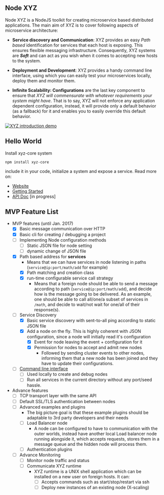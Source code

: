 
## Node XYZ

Node XYZ is a NodeJS toolkit for creating microservice based distributed applications. The main aim of XYZ is to cover following aspects of microservice architecture:

  - **Service discovery and Communication**:
    XYZ provides an easy *Path based* identification for services that each host is exposing. This ensures flexible messaging infrastructure. Consequently, XYZ systems are ***Soft*** and can act as you wish when it comes to accepting new hosts to the system.

  - **Deployment and Development**:
    XYZ provides a handy command line interface, using which you can easily test your microservices locally, deploy them and monitor them.

  - **Infinite Scalability: Configurations** are the last key component to ensure that *XYZ will commensurate with whatever requirements your system might have*. That is to say, XYZ will not enforce any application dependent configuration, instead, it will provide only a default behavior (as a fallback) for it and enables you to easily override this default behavior. 
  
[![XYZ introduction demo](https://img.youtube.com/vi/tFBvnUHnmAk/0.jpg)](https://www.youtube.com/watch?v=tFBvnUHnmAk)

## Hello World

Install xyz-core system

    npm install xyz-core

include it in your code, initialize a system and expose a service. Read more on:

- [Website](https://node-xyz.github.io)
- [Getting Started](https://node-xyz.github.io/getting-started)
- [API Doc](https://node-xyz.github.io/apidoc) [in progress]


## MVP Feature List

- MVP features (until Jan. 2017)
  - [x] Basic message communication over HTTP
  - [x] Basic cli for creating / debugging a project
  - [ ] Implementing Node configuration methods
    - [ ] Static JSON file for node setting
    - [ ] dynamic change of JSON file
  - [x] Path based address for **services**
    - Means that we can have services in node listening in paths (`service@ip:port/math/add` for example)
    - [x] Path matching and creation class
    - [x] run-time configurable service call strategy
      - Means that a foreign node should be able to send a message according to path (`service@ip:port/math/add`), and decide how is the message going to be delivered. As an example, one should be able to call all/one/a subset of services in `/math`, and decide to wait/not wait for one/all of their response(s).
  - [ ] Service Discovery
    - [x] Basic service discovery with sent-to-all ping according to static JSON file  
    - [x] Add a node on the fly. This is highly coherent with JSON configuration, since a node will initially read it's configuration
      - [x] Event for node leaving the event + configuration for it
      - [x] Permission for nodes to accept and admit new nodes
        - Followed by sending cluster events to other nodes, informing them that a new node has been joined and they have to update their configurations.

  - [ ] [Command line interface](https://github.com/node-xyz/xyz-cli)
    - [ ] Used locally to create and debug nodes
    - [ ] Run all services in the current directory without any port/seed hassle.

- Advance features
  - [ ] TCP transport layer with the same API
  - [ ] Default SSL/TLS authentication between nodes
  - [ ] Advanced examples and plugins
    - The big picture goal is that these example plugins should be adaptable to 3rd party developers and their needs
    - [ ] Load Balancer node
      - A node can be configured to have to communication with the outer worlds, instead have another local Load balancer node running alongside it, which accepts requests, stores them in a message queue and the hidden node will process them.
    - [ ] Authentication plugins

  - [ ] Advance Monitoring
    - [ ] Monitor node traffic and status
    - [ ] Communicate XYZ runtime
      - XYZ runtime is a UNIX shell application which can be installed on a new user on foreign hosts. It can:
        - [ ] Accepts commands such as start/stop/restart via ssh
        - [ ] Deploy new instances of an existing node (X-scaling)   
